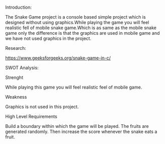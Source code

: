 Introduction:

The Snake Game project is a console based simple project which is designed without using graphics.While playing the game you will feel realistic fell of mobile snake game.Which is as same as the mobile snake game only the difference is that the graphics are used in mobile game and we have not used graphics in the project.

Research:

https://www.geeksforgeeks.org/snake-game-in-c/

SWOT Analysis:

Strenght

While playing this game you will feel realistic feel of mobile game.

Weakness

Graphics is not used in this project.

High Level Requirements

Build a boundary within which the game will be played. 
The fruits are generated randomly.
Then increase the score whenever the snake eats a fruit.
